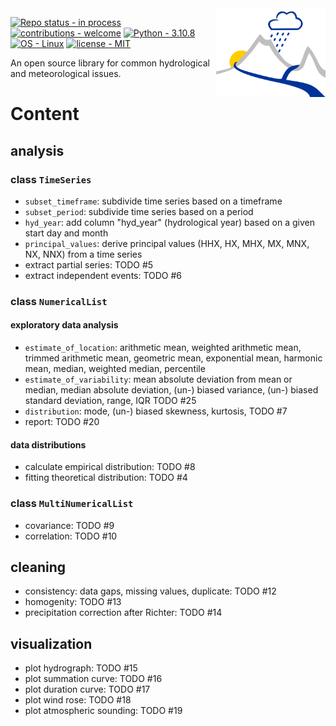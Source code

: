 <img align="right" src="images/logo.svg" alt="logo" width="175"/>   

[![Repo status - in process](https://img.shields.io/static/v1?label=Repo+status&message=in+process&color=90EE90&style=for-the-badge)](https://)
[![contributions - welcome](https://img.shields.io/static/v1?label=contributions&message=welcome&color=90EE90&style=for-the-badge)](https://)
[![Python - 3.10.8](https://img.shields.io/static/v1?label=Python&message=3.10.8&color=yellow&style=for-the-badge&logo=python)](https://)
[![OS - Linux](https://img.shields.io/badge/OS-Linux-blue?style=for-the-badge&logo=linux&logoColor=white)](https://)
[![license - MIT](https://img.shields.io/badge/license-MIT-blue?style=for-the-badge&)](https://lbesson.mit-license.org/)

An open source library for common hydrological and meteorological issues.

# Content
## analysis
### class `TimeSeries`
- `subset_timeframe`: subdivide time series based on a timeframe
- `subset_period`: subdivide time series based on a period
- `hyd_year`: add column "hyd_year" (hydrological year) based on a given start day and month
- `principal_values`: derive principal values (HHX, HX, MHX, MX, MNX, NX, NNX) from a time series
- extract partial series: TODO #5
- extract independent events: TODO #6

### class `NumericalList`
#### exploratory data analysis
- `estimate_of_location`: arithmetic mean, weighted arithmetic mean, trimmed arithmetic mean, geometric mean, exponential mean, harmonic mean, median, weighted median, percentile
- `estimate_of_variability`: mean absolute deviation from mean or median, median absolute deviation, (un-) biased variance, (un-) biased standard deviation, range, IQR TODO #25
- `distribution`: mode, (un-) biased skewness, kurtosis, TODO #7
- report: TODO #20

#### data distributions
- calculate empirical distribution: TODO #8
- fitting theoretical distribution: TODO #4
### class `MultiNumericalList`
- covariance: TODO #9
- correlation: TODO #10

## cleaning
- consistency: data gaps, missing values, duplicate: TODO #12
- homogenity: TODO #13
- precipitation correction after Richter: TODO #14
 
## visualization
- plot hydrograph: TODO #15
- plot summation curve: TODO #16
- plot duration curve: TODO #17
- plot wind rose: TODO #18
- plot atmospheric sounding: TODO #19
